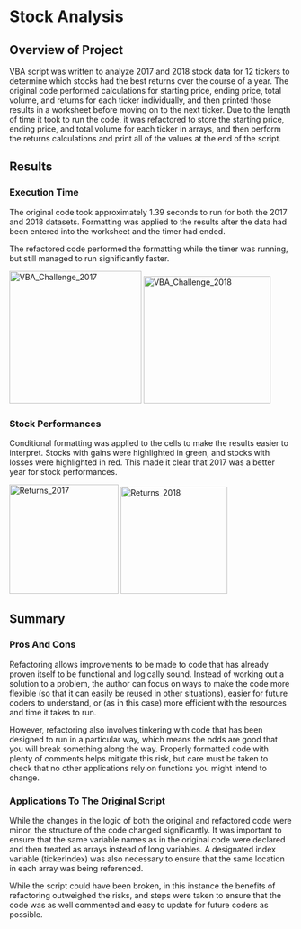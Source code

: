 # Stock Analysis

## Overview of Project
VBA script was written to analyze 2017 and 2018 stock data for 12 tickers to determine which stocks had the best returns over the course of a year. The original code performed calculations for starting price, ending price, total volume, and returns for each ticker individually, and then printed those results in a worksheet before moving on to the next ticker. Due to the length of time it took to run the code, it was refactored to store the starting price, ending price, and total volume for each ticker in arrays, and then perform the returns calculations and print all of the values at the end of the script. 

## Results

### Execution Time
The original code took approximately 1.39 seconds to run for both the 2017 and 2018 datasets. Formatting was applied to the results after the data had been entered into the worksheet and the timer had ended.

The refactored code performed the formatting while the timer was running, but still managed to run significantly faster. 

<img width="235" alt="VBA_Challenge_2017" src="https://user-images.githubusercontent.com/111674383/191434053-6560cbed-ed33-46e3-95ed-721b23e74074.png">

<img width="226" alt="VBA_Challenge_2018" src="https://user-images.githubusercontent.com/111674383/191434074-05f22a5d-5fea-472f-bc29-13b9c92a392b.png">

### Stock Performances

Conditional formatting was applied to the cells to make the results easier to interpret. Stocks with gains were highlighted in green, and stocks with losses were highlighted in red. This made it clear that 2017 was a better year for stock performances.

<img width="194" alt="Returns_2017" src="https://user-images.githubusercontent.com/111674383/191437984-4259595d-4a88-4259-b272-e7afcfdd5b72.png">       <img width="190" alt="Returns_2018" src="https://user-images.githubusercontent.com/111674383/191438215-b81fda3a-190a-4465-8182-72f4d6e4d243.png">

## Summary

### Pros And Cons

Refactoring allows improvements to be made to code that has already proven itself to be functional and logically sound. Instead of working out a solution to a problem, the author can focus on ways to make the code more flexible (so that it can easily be reused in other situations), easier for future coders to understand, or (as in this case) more efficient with the resources and time it takes to run. 

However, refactoring also involves tinkering with code that has been designed to run in a particular way, which means the odds are good that you will break something along the way. Properly formatted code with plenty of comments helps mitigate this risk, but care must be taken to check that no other applications rely on functions you might intend to change.

### Applications To The Original Script

While the changes in the logic of both the original and refactored code were minor, the structure of the code changed significantly. It was important to ensure that the same variable names as in the original code were declared and then treated as arrays instead of long variables. A designated index variable (tickerIndex) was also necessary to ensure that the same location in each array was being referenced. 

While the script could have been broken, in this instance the benefits of refactoring outweighed the risks, and steps were taken to ensure that the code was as well commented and easy to update for future coders as possible. 
